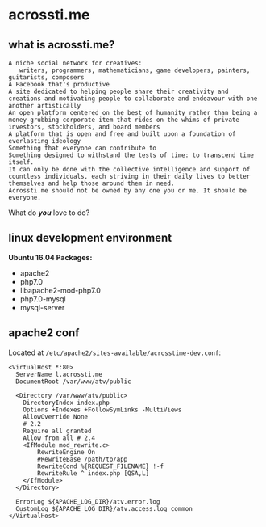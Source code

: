 # acrossti.me

## what is acrossti.me?
    
    A niche social network for creatives:
       writers, programmers, mathematicians, game developers, painters, guitarists, composers
    A Facebook that's productive
    A site dedicated to helping people share their creativity and creations and motivating people to collaborate and endeavour with one another artistically
    An open platform centered on the best of humanity rather than being a money-grubbing corporate item that rides on the whims of private investors, stockholders, and board members
    A platform that is open and free and built upon a foundation of everlasting ideology
    Something that everyone can contribute to
    Something designed to withstand the tests of time: to transcend time itself.
    It can only be done with the collective intelligence and support of countless individuals, each striving in their daily lives to better themselves and help those around them in need.
    Acrossti.me should not be owned by any one you or me. It should be everyone.

What do __*you*__ love to do?


## linux development environment

**Ubuntu 16.04 Packages:**

- apache2
- php7.0
- libapache2-mod-php7.0
- php7.0-mysql
- mysql-server

## apache2 conf

Located at `/etc/apache2/sites-available/acrosstime-dev.conf`:

    <VirtualHost *:80>
      ServerName l.acrossti.me
      DocumentRoot /var/www/atv/public

      <Directory /var/www/atv/public>
        DirectoryIndex index.php
        Options +Indexes +FollowSymLinks -MultiViews
        AllowOverride None
        # 2.2
        Require all granted 
        Allow from all # 2.4
        <IfModule mod_rewrite.c>
            RewriteEngine On
            #RewriteBase /path/to/app
            RewriteCond %{REQUEST_FILENAME} !-f
            RewriteRule ^ index.php [QSA,L]
        </IfModule>
      </Directory>

      ErrorLog ${APACHE_LOG_DIR}/atv.error.log
      CustomLog ${APACHE_LOG_DIR}/atv.access.log common
    </VirtualHost>

